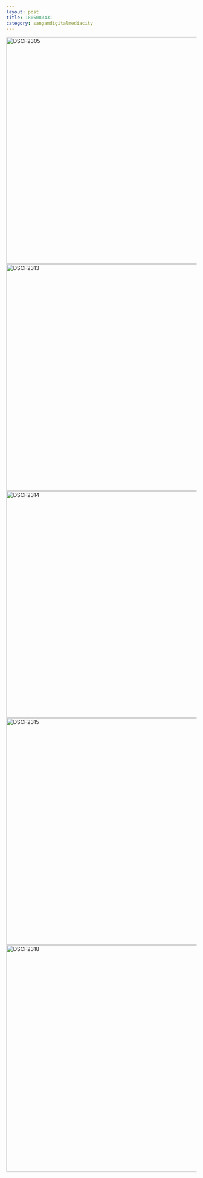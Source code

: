 ```yaml
---
layout: post
title: 1805080431
category: sangamdigitalmediacity
---
```

<img width="600px" alt="DSCF2305" src="https://user-images.githubusercontent.com/81041256/192146848-0fd374f3-94bc-4e34-a3f9-d3685d7d62c5.JPG">

<img width="600px" alt="DSCF2313" src="https://user-images.githubusercontent.com/81041256/114920413-60a0c800-9e64-11eb-8e9d-f74fef1dffe8.JPG">

<img width="600px" alt="DSCF2314" src="https://user-images.githubusercontent.com/81041256/114920416-61395e80-9e64-11eb-8f41-56211b425fd4.JPG">

<img width="600px" alt="DSCF2315" src="https://user-images.githubusercontent.com/81041256/114920420-626a8b80-9e64-11eb-9218-c3899ae481c0.JPG">

<img width="600px" alt="DSCF2318" src="https://user-images.githubusercontent.com/81041256/114920423-63032200-9e64-11eb-9ef6-6eb73afec069.JPG">

